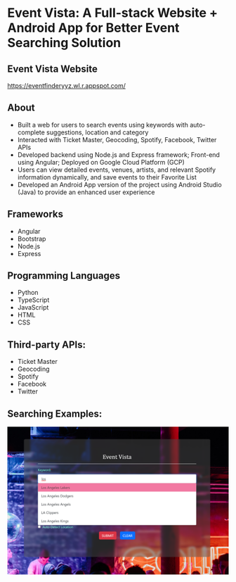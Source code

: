 # Event Vista: A Full-stack Website + Android App for Better Event Searching Solution

## Event Vista Website
https://eventfinderyyz.wl.r.appspot.com/

## About
*	Built a web for users to search events using keywords with auto-complete suggestions, location and category
*	Interacted with Ticket Master, Geocoding, Spotify, Facebook, Twitter APIs
*	Developed backend using Node.js and Express framework; Front-end using Angular; Deployed on Google Cloud Platform (GCP)
*	Users can view detailed events, venues, artists, and relevant Spotify information dynamically, and save events to their Favorite List
*	Developed an Android App version of the project using Android Studio (Java) to provide an enhanced user experience

## Frameworks
* Angular
* Bootstrap
* Node.js
* Express

## Programming Languages
* Python
* TypeScript
* JavaScript
* HTML
* CSS

## Third-party APIs:
* Ticket Master
* Geocoding
* Spotify
* Facebook
* Twitter

## Searching Examples:
![Alt text](screenshots/search-los.png?raw=true "Title")

